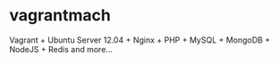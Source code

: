vagrantmach
===========

Vagrant + Ubuntu Server 12.04 + Nginx + PHP + MySQL + MongoDB + NodeJS + Redis and more... 